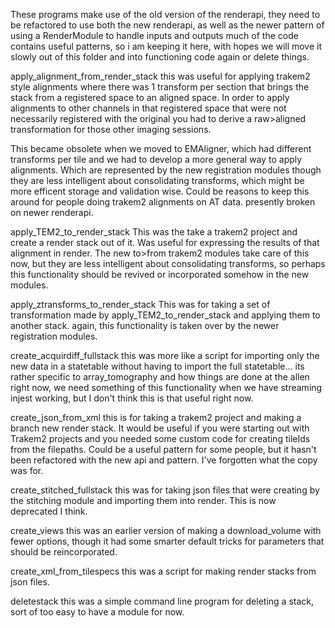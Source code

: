 These programs make use of the old version of the renderapi,
they need to be refactored to use both the new renderapi,
as well as the newer pattern of using a RenderModule to handle inputs and outputs
much of the code contains useful patterns, so i am keeping it here, with hopes we will move it
slowly out of this folder and into functioning code again or delete things.

apply_alignment_from_render_stack
this was useful for applying trakem2 style alignments where there was 1 transform per section
that brings the stack from a registered space to an aligned space.
In order to apply alignments to other channels in that registered space that were not necessarily registered with the original
you had to derive a raw>aligned transformation for those other imaging sessions.

This became obsolete when we moved to EMAligner, which had different transforms per tile
and we had to develop a more general way to apply alignments.  Which are represented by the new registration modules
though they are less intelligent about consolidating transforms, which might be more efficent storage
and validation wise.  Could be reasons to keep this around for people doing trakem2 alignments on AT data.
presently broken on newer renderapi.

apply_TEM2_to_render_stack
This was the take a trakem2 project and create a render stack out of it.  Was useful for expressing the results of that alignment in render.
The new to>from trakem2 modules take care of this now, but they are less intelligent about consolidating transforms, so perhaps this functionality should be revived or incorporated somehow in the new modules.

apply_ztransforms_to_render_stack
This was for taking a set of transformation made by apply_TEM2_to_render_stack and applying them to another stack.  again, this functionality is taken over by the newer registration modules.

create_acquirdiff_fullstack
this was more like a script for importing only the new data in a statetable without having to import the full statetable... its rather specific to array_tomography and how things are done at the allen right now, we need something of this functionality when we have streaming injest working, but I don't think this is that useful right now.

create_json_from_xml
this is for taking a trakem2 project and making a branch new render stack.  It would be useful if you were starting out with Trakem2 projects and you needed some custom code for creating tileIds from the filepaths.  Could be a useful pattern for some people, but it hasn't been refactored with the new api and pattern.  I've forgotten what the copy was for.

create_stitched_fullstack
this was for taking json files that were creating by the stitching module and importing them into render.  This is now deprecated I think.

create_views
this was an earlier version of making a download_volume with fewer options, though it had some smarter default tricks for parameters that should be reincorporated.

create_xml_from_tilespecs
this was a script for making render stacks from json files.

deletestack
this was a simple command line program for deleting a stack, sort of too easy to have a module for now.

